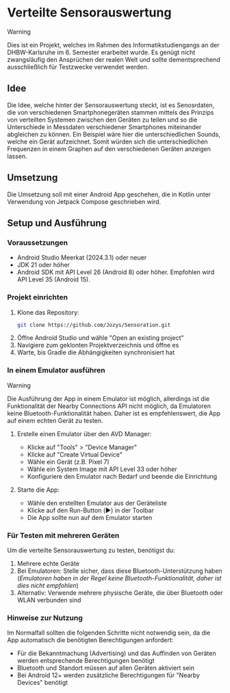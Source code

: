 # Verteilte Sensorauswertung

> [!WARNING]
> Dies ist ein Projekt, welches im Rahmen des Informatikstudiengangs an der DHBW-Karlsruhe im 6.
> Semester erarbeitet wurde. Es genügt nicht zwangsläufig den Ansprüchen der realen Welt und sollte
> dementsprechend ausschließlich für Testzwecke verwendet werden.

## Idee

Die Idee, welche hinter der Sensorauswertung steckt, ist es Senosrdaten, die von verschiedenen
Smartphonegeräten stammen mittels des Prinzips von verteilten Systemen zwischen den Geräten zu
teilen und so die Unterschiede in Messdaten verschiedener Smartphones miteinander abgleichen zu
können. Ein Beispiel wäre hier die unterschiedlichen Sounds, welche ein Gerät aufzeichnet. Somit
würden sich die unterschiedlichen Frequenzen in einem Graphen auf den verschiedenen Geräten anzeigen
lassen.

## Umsetzung

Die Umsetzung soll mit einer Android App geschehen, die in Kotlin unter Verwendung von Jetpack
Compose geschrieben wird.

## Setup und Ausführung

### Voraussetzungen

- Android Studio Meerkat (2024.3.1) oder neuer
- JDK 21 oder höher
- Android SDK mit API Level 26 (Android 8) oder höher. Empfohlen wird API Level 35 (Android 15).

### Projekt einrichten

1. Klone das Repository:
   ```bash
   git clone https://github.com/Jozys/Sensoration.git
   ```
2. Öffne Android Studio und wähle "Open an existing project"
3. Navigiere zum geklonten Projektverzeichnis und öffne es
4. Warte, bis Gradle die Abhängigkeiten synchronisiert hat

### In einem Emulator ausführen

> [!WARNING]
> Die Ausführung der App in einem Emulator ist möglich, allerdings ist die Funktionalität der Nearby Connections API nicht möglich, da Emulatoren keine Bluetooth-Funktionalität haben.
> Daher ist es empfehlenswert, die App auf einem echten Gerät zu testen.

1. Erstelle einen Emulator über den AVD Manager:

   - Klicke auf "Tools" > "Device Manager"
   - Klicke auf "Create Virtual Device"
   - Wähle ein Gerät (z.B. Pixel 7)
   - Wähle ein System Image mit API Level 33 oder höher
   - Konfiguriere den Emulator nach Bedarf und beende die Einrichtung

2. Starte die App:
   - Wähle den erstellten Emulator aus der Geräteliste
   - Klicke auf den Run-Button (▶️) in der Toolbar
   - Die App sollte nun auf dem Emulator starten

### Für Testen mit mehreren Geräten

Um die verteilte Sensorauswertung zu testen, benötigst du:

1. Mehrere echte Geräte
2. Bei Emulatoren: Stelle sicher, dass diese Bluetooth-Unterstützung haben (_Emulatoren haben in der Regel
   keine Bluetooth-Funktionalität, daher ist dies nicht empfohlen_)
3. Alternativ: Verwende mehrere physische Geräte, die über Bluetooth oder WLAN verbunden sind

### Hinweise zur Nutzung

Im Normalfall sollten die folgenden Schritte nicht notwendig sein, da die App automatisch die
benötigten Berechtigungen anfordert:

- Für die Bekanntmachung (Advertising) und das Auffinden von Geräten werden entsprechende
  Berechtigungen benötigt
- Bluetooth und Standort müssen auf allen Geräten aktiviert sein
- Bei Android 12+ werden zusätzliche Berechtigungen für "Nearby Devices" benötigt
